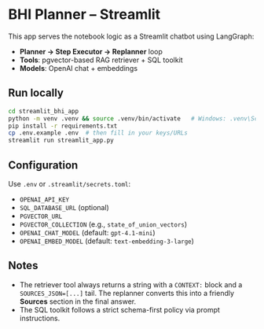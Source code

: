 # BHI Planner – Streamlit

This app serves the notebook logic as a Streamlit chatbot using LangGraph:
- **Planner → Step Executor → Replanner** loop
- **Tools**: pgvector-based RAG retriever + SQL toolkit
- **Models**: OpenAI chat + embeddings

## Run locally

```bash
cd streamlit_bhi_app
python -m venv .venv && source .venv/bin/activate   # Windows: .venv\Scripts\activate
pip install -r requirements.txt
cp .env.example .env  # then fill in your keys/URLs
streamlit run streamlit_app.py
```

## Configuration

Use `.env` or `.streamlit/secrets.toml`:
- `OPENAI_API_KEY`
- `SQL_DATABASE_URL` (optional)
- `PGVECTOR_URL`
- `PGVECTOR_COLLECTION` (e.g., `state_of_union_vectors`)
- `OPENAI_CHAT_MODEL` (default: `gpt-4.1-mini`)
- `OPENAI_EMBED_MODEL` (default: `text-embedding-3-large`)

## Notes

- The retriever tool always returns a string with a `CONTEXT:` block and a `SOURCES_JSON=[...]` tail. The replanner converts this into a friendly **Sources** section in the final answer.
- The SQL toolkit follows a strict schema-first policy via prompt instructions.
